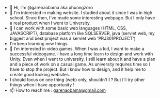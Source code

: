 - 👋 Hi, I’m @garenaobama aka phuongzoro
- 👀 I'm interested in making website. I studied about it since I was in high school. Since then, I've made some interesting webpage. But I only have a real product when I went to University. 
- 👀 I can work with some basic web languages (HTML, CSS, JAVASCRIPT), database platform like SQLSERVER, java (servlet web, my biggest and best project was a servlet web 'PRJ301PROJECT')
- I'm keep learning new things.
- 👀 I’m interested in video games. When I was a kid, I want to make a successful videogame. I have a long time learn to design and work with Unity. Even when I went to university, I still learn about it and have a plan and a piece of work on a casual game. As university requires time so I have to stop the project. But I know how to design, and it help me to create good looking websites.
- I should focus on one thing (web) only, shouldn't I ? But i'll try other things when I have opportunity !
- 📫 How to reach me : garenaobama@gmail.com 

<!---
garenaobama/garenaobama is a ✨ special ✨ repository because its `README.md` (this file) appears on your GitHub profile.
You can click the Preview link to take a look at your changes.
--->
